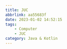 ```yaml
---
title: JUC
abbrlink: aa55683f
date: 2023-01-02 14:52:15
tags:
    - Computer
    - JUC
category: Java & Kotlin
---
```

